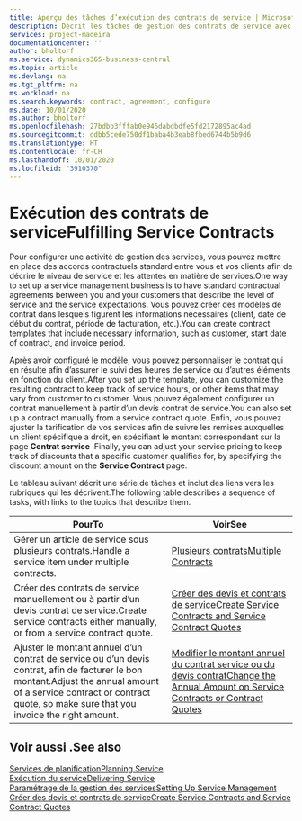 ```yaml
---
title: Aperçu des tâches d’exécution des contrats de service | Microsoft Docs
description: Décrit les tâches de gestion des contrats de service avec les clients.
services: project-madeira
documentationcenter: ''
author: bholtorf
ms.service: dynamics365-business-central
ms.topic: article
ms.devlang: na
ms.tgt_pltfrm: na
ms.workload: na
ms.search.keywords: contract, agreement, configure
ms.date: 10/01/2020
ms.author: bholtorf
ms.openlocfilehash: 27bdbb3fffab0e946dabdbdfe5fd2172895ac4ad
ms.sourcegitcommit: ddbb5cede750df1baba4b3eab8fbed6744b5b9d6
ms.translationtype: HT
ms.contentlocale: fr-CH
ms.lasthandoff: 10/01/2020
ms.locfileid: "3910370"
---
```

# <a name="fulfilling-service-contracts"></a><span data-ttu-id="9a1ac-103">Exécution des contrats de service</span><span class="sxs-lookup"><span data-stu-id="9a1ac-103">Fulfilling Service Contracts</span></span> 
<span data-ttu-id="9a1ac-104">Pour configurer une activité de gestion des services, vous pouvez mettre en place des accords contractuels standard entre vous et vos clients afin de décrire le niveau de service et les attentes en matière de services.</span><span class="sxs-lookup"><span data-stu-id="9a1ac-104">One way to set up a service management business is to have standard contractual agreements between you and your customers that describe the level of service and the service expectations.</span></span> <span data-ttu-id="9a1ac-105">Vous pouvez créer des modèles de contrat dans lesquels figurent les informations nécessaires (client, date de début du contrat, période de facturation, etc.).</span><span class="sxs-lookup"><span data-stu-id="9a1ac-105">You can create contract templates that include necessary information, such as customer, start date of contract, and invoice period.</span></span>  
  
<span data-ttu-id="9a1ac-106">Après avoir configuré le modèle, vous pouvez personnaliser le contrat qui en résulte afin d’assurer le suivi des heures de service ou d’autres éléments en fonction du client.</span><span class="sxs-lookup"><span data-stu-id="9a1ac-106">After you set up the template, you can customize the resulting contract to keep track of service hours, or other items that may vary from customer to customer.</span></span> <span data-ttu-id="9a1ac-107">Vous pouvez également configurer un contrat manuellement à partir d’un devis contrat de service.</span><span class="sxs-lookup"><span data-stu-id="9a1ac-107">You can also set up a contract manually from a service contract quote.</span></span> <span data-ttu-id="9a1ac-108">Enfin, vous pouvez ajuster la tarification de vos services afin de suivre les remises auxquelles un client spécifique a droit, en spécifiant le montant correspondant sur la page **Contrat service** .</span><span class="sxs-lookup"><span data-stu-id="9a1ac-108">Finally, you can adjust your service pricing to keep track of discounts that a specific customer qualifies for, by specifying the discount amount on the **Service Contract** page.</span></span>  

<span data-ttu-id="9a1ac-109">Le tableau suivant décrit une série de tâches et inclut des liens vers les rubriques qui les décrivent.</span><span class="sxs-lookup"><span data-stu-id="9a1ac-109">The following table describes a sequence of tasks, with links to the topics that describe them.</span></span>   
  
|<span data-ttu-id="9a1ac-110">**Pour**</span><span class="sxs-lookup"><span data-stu-id="9a1ac-110">**To**</span></span>|<span data-ttu-id="9a1ac-111">**Voir**</span><span class="sxs-lookup"><span data-stu-id="9a1ac-111">**See**</span></span>|  
|------------|-------------|  
|<span data-ttu-id="9a1ac-112">Gérer un article de service sous plusieurs contrats.</span><span class="sxs-lookup"><span data-stu-id="9a1ac-112">Handle a service item under multiple contracts.</span></span> | [<span data-ttu-id="9a1ac-113">Plusieurs contrats</span><span class="sxs-lookup"><span data-stu-id="9a1ac-113">Multiple Contracts</span></span>](service-multiple-contracts.md)|  
|<span data-ttu-id="9a1ac-114">Créer des contrats de service manuellement ou à partir d’un devis contrat de service.</span><span class="sxs-lookup"><span data-stu-id="9a1ac-114">Create service contracts either manually, or from a service contract quote.</span></span>| [<span data-ttu-id="9a1ac-115">Créer des devis et contrats de service</span><span class="sxs-lookup"><span data-stu-id="9a1ac-115">Create Service Contracts and Service Contract Quotes</span></span>](service-how-to-create-service-contracts-and-service-contract-quotes.md)|
|<span data-ttu-id="9a1ac-116">Ajuster le montant annuel d’un contrat de service ou d’un devis contrat, afin de facturer le bon montant.</span><span class="sxs-lookup"><span data-stu-id="9a1ac-116">Adjust the annual amount of a service contract or contract quote, so make sure that you invoice the right amount.</span></span>|[<span data-ttu-id="9a1ac-117">Modifier le montant annuel du contrat service ou du devis contrat</span><span class="sxs-lookup"><span data-stu-id="9a1ac-117">Change the Annual Amount on Service Contracts or Contract Quotes</span></span>](service-how-to-change-the-annual-amount-on-service-contracts-or-contract-quotes.md)|

## <a name="see-also"></a><span data-ttu-id="9a1ac-118">Voir aussi .</span><span class="sxs-lookup"><span data-stu-id="9a1ac-118">See also</span></span>
[<span data-ttu-id="9a1ac-119">Services de planification</span><span class="sxs-lookup"><span data-stu-id="9a1ac-119">Planning Service</span></span>](service-plan-service.md)  
[<span data-ttu-id="9a1ac-120">Exécution du service</span><span class="sxs-lookup"><span data-stu-id="9a1ac-120">Delivering Service</span></span>](service-deliver-service.md)  
[<span data-ttu-id="9a1ac-121">Paramétrage de la gestion des services</span><span class="sxs-lookup"><span data-stu-id="9a1ac-121">Setting Up Service Management</span></span>](service-setup-service.md)  
[<span data-ttu-id="9a1ac-122">Créer des devis et contrats de service</span><span class="sxs-lookup"><span data-stu-id="9a1ac-122">Create Service Contracts and Service Contract Quotes</span></span>](service-how-to-create-service-contracts-and-service-contract-quotes.md)  
